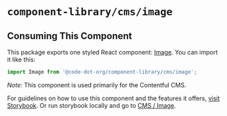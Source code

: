 # `component-library/cms/image`

## Consuming This Component

This package exports one styled React component: [Image](Image.tsx).
You can import it like this:

```javascript
import Image from '@code-dot-org/component-library/cms/image';
```

_Note:_ This component is used primarily for the Contentful CMS.

For guidelines on how to use this component and the features it
offers, [visit Storybook](https://code-dot-org.github.io/code-dot-org/component-library-storybook/?path=/docs/cms-image--docs).
Or run storybook locally and go
to [CMS / Image](http://localhost:6006/?path=/docs/designsystem-image--docs).

